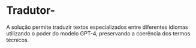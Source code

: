 # Tradutor-
A solução permite traduzir textos especializados entre diferentes idiomas utilizando o poder do modelo GPT-4, preservando a coerência dos termos técnicos.

